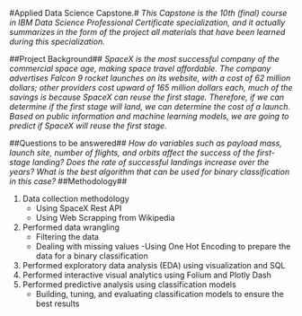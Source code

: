 #Applied Data Science Capstone.#
*This Capstone is the 10th (final) course in IBM Data Science Professional Certificate specialization, and it actually summarizes in the form of the project all materials that have been learned during this specialization.*

##Project Background##
*SpaceX is the most successful company of the commercial space age, making space travel affordable. The company advertises Falcon 9 rocket launches on its website, with a cost of 62 million dollars; other providers cost upward of 165 million dollars each, much of the savings is because SpaceX can reuse the first stage. Therefore, if we can determine if the first stage will land, we can determine the cost of a launch. Based on public information and machine learning models, we are going to predict if SpaceX will reuse the first stage.*

##Questions to be answered##
*How do variables such as payload mass, launch site, number of flights, and orbits affect the success of the first-stage landing?
Does the rate of successful landings increase over the years?
What is the best algorithm that can be used for binary classification in this case?*
##Methodology##
1. Data collection methodology
    - Using SpaceX Rest API
    - Using Web Scrapping from Wikipedia
2. Performed data wrangling
    - Filtering the data
    - Dealing with missing values
  -Using One Hot Encoding to prepare the data for a binary classification
3. Performed exploratory data analysis (EDA) using visualization and SQL
4. Performed interactive visual analytics using Folium and Plotly Dash
5. Performed predictive analysis using classification models
    - Building, tuning, and evaluating classification models to ensure the best results
